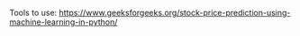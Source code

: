 Tools to use: https://www.geeksforgeeks.org/stock-price-prediction-using-machine-learning-in-python/

